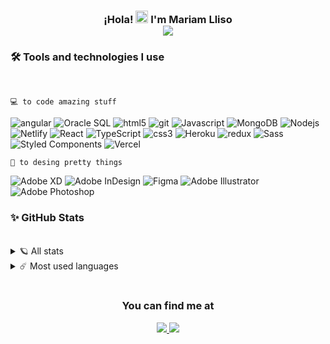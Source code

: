 <h3 align="center">
  ¡Hola! <img src="https://media.giphy.com/media/hvRJCLFzcasrR4ia7z/giphy.gif" width="20"> I'm Mariam Lliso
  </br>
  <img src="https://readme-typing-svg.herokuapp.com?font=Nunito&color=61DAFB&center=true&vCenter=true&lines=Frontend+Developer;Backend+Developer;UX%2FUI+Designer+in+training">
</h3>

### 🛠 Tools and technologies I use
</br>

`💻 to code amazing stuff`

<p>
  <img alt="angular" src="https://img.shields.io/badge/-Angular-DD0031?style=flat-square&logo=angular&logoColor=white" />
  <img alt="Oracle SQL" src="https://img.shields.io/badge/-Oracle SQL-F80000?style=flat-square&logo=Oracle&logoColor=white" />
  <img alt="html5" src="https://img.shields.io/badge/-HTML5-E34F26?style=flat-square&logo=html5&logoColor=white" />
  <img alt="git" src="https://img.shields.io/badge/-Git-F05032?style=flat-square&logo=git&logoColor=white" />
  <img alt="Javascript" src="https://img.shields.io/badge/-Javascript-F7DF1E?style=flat-square&logo=JavaScript&logoColor=black" />
  <img alt="MongoDB" src="https://img.shields.io/badge/-MongoDB-76D04B?style=flat-square&logo=mongodb&logoColor=white" />
  <img alt="Nodejs" src="https://img.shields.io/badge/-Nodejs-339933?style=flat-square&logo=Node.js&logoColor=white" />
  <img alt="Netlify" src="https://img.shields.io/badge/-Netlify-00C7B7?style=flat-square&logo=Netlify&logoColor=white" />
  <img alt="React" src="https://img.shields.io/badge/-React-61DAFB?style=flat-square&logo=react&logoColor=black" />
  <img alt="TypeScript" src="https://img.shields.io/badge/-TypeScript-007ACC?style=flat-square&logo=typescript&logoColor=white" />
  <img alt="css3" src="https://img.shields.io/badge/-CSS3-1572B6?style=flat-square&logo=css3&logoColor=white" />
  <img alt="Heroku" src="https://img.shields.io/badge/-Heroku-430098?style=flat-square&logo=heroku&logoColor=white" />
  <img alt="redux" src="https://img.shields.io/badge/-Redux-764ABC?style=flat-square&logo=redux&logoColor=white" />
  <img alt="Sass" src="https://img.shields.io/badge/-Sass-CC6699?style=flat-square&logo=sass&logoColor=white" />
  <img alt="Styled Components" src="https://img.shields.io/badge/-Styled_Components-db7092?style=flat-square&logo=styled-components&logoColor=white" />
  <img alt="Vercel" src="https://img.shields.io/badge/-Vercel-000000?style=flat-square&logo=vercel&logoColor=white" />
</p>

`🎨 to desing pretty things`

<p>
  <img alt="Adobe XD" src="https://img.shields.io/badge/-Adobe XD-f15bb5?style=flat-square&logo=Adobe XD&logoColor=white" />
  <img alt="Adobe InDesign" src="https://img.shields.io/badge/-Adobe InDesign-FF3366?style=flat-square&logo=Adobe InDesign&logoColor=white" />
  <img alt="Figma" src="https://img.shields.io/badge/-Figma-FF7262?style=flat-square&logo=Figma&logoColor=white" />
  <img alt="Adobe Illustrator" src="https://img.shields.io/badge/-Adobe Illustrator-FF9A00?style=flat-square&logo=Adobe Illustrator&logoColor=white" />
  <img alt="Adobe Photoshop" src="https://img.shields.io/badge/-Adobe Photoshop-31A8FF?style=flat-square&logo=Adobe Photoshop&logoColor=white" />
</p>

### ✨ GitHub Stats
</br>
<details> 
  <summary>🪐 All stats</summary>
  </br>
  <a href="https://github.com/anuraghazra/github-readme-stats"><img alt="MariamLliso's Github Stats" src="https://denvercoder1-github-readme-stats.vercel.app/api/?username=MariamLliso&show_icons=true&count_private=true&hide_border=true&bg_color=DEG,91e5f6,80ced7&title_color=012a4a&text_color=012a4a&icon_color=f26419" height="192px"/></a>
</details>

<details> 
  <summary>☄️ Most used languages</summary>
  </br>
  <a href="https://github.com/anuraghazra/github-readme-stats"><img alt="MariamLliso's most used languages" src="https://github-readme-stats.vercel.app/api/top-langs/?username=MariamLliso&langs_count=8&layout=compact&hide_border=true&bg_color=DEG,91e5f6,80ced7&title_color=012a4a&text_color=012a4a&custom_title=MariamLliso's top languages" height="192px"/></a>
  </br>
  ⚠️ <b>Discleimer:</b> Most used languages is only a metric of the languages my public code consists.
</details>
</br>

<h3 align="center">
  You can find me at
</h3>

<p align="center">
  <a href="https://www.linkedin.com/in/mariam-lliso/">
    <img src="https://img.shields.io/badge/linkedin-%230077B5.svg?&style=flat-square&logo=linkedin&logoColor=white" />
  </a>
  <a href="https://www.behance.net/mariamlliso">
    <img src="https://img.shields.io/badge/Behance-0054F7?style=flat-square&logo=behance&logoColor=white" />        
  </a>
</p>
